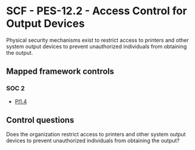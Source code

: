 # SCF - PES-12.2 - Access Control for Output Devices
Physical security mechanisms exist to restrict access to printers and other system output devices to prevent unauthorized individuals from obtaining the output. 
## Mapped framework controls
### SOC 2
- [PI1.4](../soc2/pi14.md)
  
## Control questions
Does the organization restrict access to printers and other system output devices to prevent unauthorized individuals from obtaining the output? 
  
